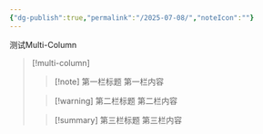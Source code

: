 ```yaml
---
{"dg-publish":true,"permalink":"/2025-07-08/","noteIcon":""}
---
```



测试Multi-Column

> [!multi-column]
>
>> [!note] 第一栏标题
>> 第一栏内容
>
>> [!warning] 第二栏标题
>> 第二栏内容
>
>> [!summary] 第三栏标题
>> 第三栏内容